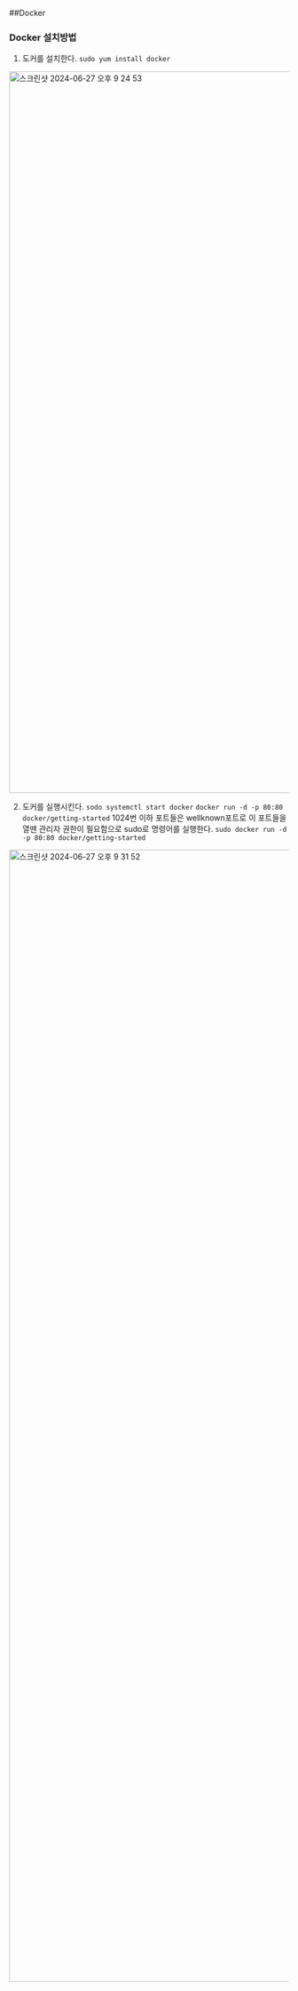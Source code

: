 ##Docker

### Docker 설치방법
1. 도커를 설치한다.
`sudo yum install docker`
<img width="1299" alt="스크린샷 2024-06-27 오후 9 24 53" src="https://github.com/corrvax/cloud/assets/54795404/8cb67b7f-c278-4996-a200-246f1bef6b7f">

2. 도커를 실행시킨다.
`sodo systemctl start docker`
`docker run -d -p 80:80 docker/getting-started`
1024번 이하 포트들은 wellknown포트로 이 포트들을 열땐 관리자 권한이 필요함으로 sudo로 명령어를 실행한다.
`sudo docker run -d -p 80:80 docker/getting-started`
<img width="2038" alt="스크린샷 2024-06-27 오후 9 31 52" src="https://github.com/corrvax/cloud/assets/54795404/f3a6fa07-6bfd-4fa1-87ba-e193926f95cc">



